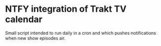 # NTFY integration of Trakt TV calendar

Small script intended to run daily in a cron and which pushes notifications when
new show episodes air.